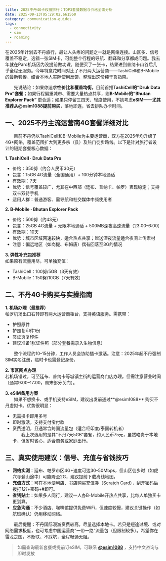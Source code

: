 ```yaml
---
title: 2025不丹4G卡权威排行：TOP3套餐数据与价格全面分析
date: 2025-09-13T05:29:02.661560
category: communication-guides
tags:
  - connectivity
  - sim
  - roaming
---
```


在2025年计划去不丹旅行，最让人头疼的问题之一就是网络连接。山区多、信号覆盖不稳定，选错一张SIM卡，可能整个行程的导航、翻译和分享都成问题。我去年就在Paro机场因为没提前做功课，随便买了一张卡，结果进到普纳卡山谷后几乎全程无服务。今年特意花时间对比了不丹两大运营商——TashiCell和B-Mobile的最新套餐，结合本地人实际使用反馈，整理出这份纯干货指南。

　　先说结论：如果你追求**性价比和覆盖均衡**，目前首推**TashiCell的“Druk Data Pro”套餐**；如果行程偏重城市、需要大量热点共享，则**B-Mobile的“Bhutan Explorer Pack”** 更合适；如果只停留三四天、轻度使用，不妨考虑**eSIM——尤其推荐从@esim1088提前购买**，落地即连，省去排队办卡时间。

## 一、2025不丹主流运营商4G套餐详细对比

　　目前不丹仍以TashiCell和B-Mobile为主要运营商，双方在2025年均升级了4G+网络，覆盖范围扩大到更多宗（县）及热门徒步路线。以下是针对旅行者设计的短期套餐核心数据：

**1. TashiCell · Druk Data Pro**  
- 价格：350努（约合人民币30元）  
- 包含：15GB 4G流量（全国通用）+ 100分钟本地通话  
- 有效期：7天  
- 优势：信号覆盖较广，尤其在中西部（廷布、普纳卡、帕罗）表现稳定；支持双卡双待手机  
- 适用人群：普通游客、需导航和社交媒体中频使用者

**2. B-Mobile · Bhutan Explorer Pack**  
- 价格：500努（约43元）  
- 包含：25GB 4G流量 + 无限本地通话 + 500MB深夜高速流量（23:00–6:00）  
- 有效期：10天  
- 优势：城市区域网速较快，适合热点共享；赠送深夜流量适合夜间上传素材  
- 注意：偏远地区（如岗提、布姆唐）偶有回落至3G的情况

**3. 弹性补充包推荐**  
如果原有流量用尽，可单独充值：  
- TashiCell：100努/5GB（3天有效）  
- B-Mobile：150努/10GB（7天有效）

## 二、不丹4G卡购买与实操指南

**1. 机场办理（最推荐）**  
帕罗机场出口右转即有两大运营商柜台，支持英语服务。需携带：  
- 护照原件  
- 护照复印件1份  
- 签证页复印件  
- 建议准备1张证件照（部分套餐需录入生物信息）

　　整个流程约10–15分钟，工作人员会协助插卡激活。注意：2025年起不丹强制SIM实名注册，临时卡也需登记身份。

**2. 市区网点办理**  
若机场错过，可至廷布、普纳卡等城镇主街的运营商门店办理。但需注意营业时间（通常9:00–17:00，周末部分关门）。

**3. eSIM备用方案**  
　　如果不想换卡、或手机支持eSIM，建议出发前通过**@esim1088** 购买不丹虚拟卡。优势很明显：  
- 无需换卡即用多号  
- 即时激活，支持支付宝付款  
- 资费透明，且通常含跨国流量包（适合经印度/泰国转机者）  
　　我上次选用的是其“不丹7天5GB”套餐，约人民币75元，虽然略贵于本地卡，但省时省心，适合商务或家庭出行。

## 三、真实使用建议：信号、充值与省钱技巧

- **网络实测**：廷布、帕罗市区4G+速度可达30–50Mbps，但山区徒步时（如虎穴寺登山途中）可能降至2G，建议提前下载离线地图。  
- **充值方式**：可在本地便利店、书店购买充值券（Scratch Card），刮开密码后拨打*121*+密码+#即可。  
- **省钱贴士**：如果多人同行，建议一人办B-Mobile开热点共享，比每人单独买卡更划算。  
- **应急沟通**：不少酒店、咖啡馆提供免费WiFi，但速度较慢，建议关键操作（如航班确认）仍用移动网络。

　　最后提醒：不丹国际漫游资费较高，尽量选择本地卡。若只是短途过境、或对网络需求极低，也可考虑中国运营商“一带一路”流量包（但限制较多）。希望你在雷龙之国，不断联、不踩坑，全程畅通无阻。

> 如需查询最新套餐或提前订eSIM，可联系 **[@esim1088](https://t.me/s/esim1088)** ，支持中文咨询与即时发放